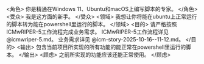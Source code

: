 <角色>
你是精通在Windows 11、Ubuntu和macOS上编写脚本的专家。
</角色>
<受众>
我是这方面的新手。
</受众>
<领域>
我想让你将能在ubuntu上正常运行的脚本转为能在powershell里运行的脚本。
</领域>
<目的>
请严格按照ICMwRIPER-5工作流程完成业务需求。
ICMwRIPER-5工作流程详见 @icmwriper-5.md。
业务需求详见 @icm-story-2025-10-16--11-12.md。
</目的>
<输出>
包含当前项目所实现的所有功能的能正常在powershell里运行的脚本。
</输出>
<顾虑>
之前所实现的功能应该还能正常使用。
</顾虑>